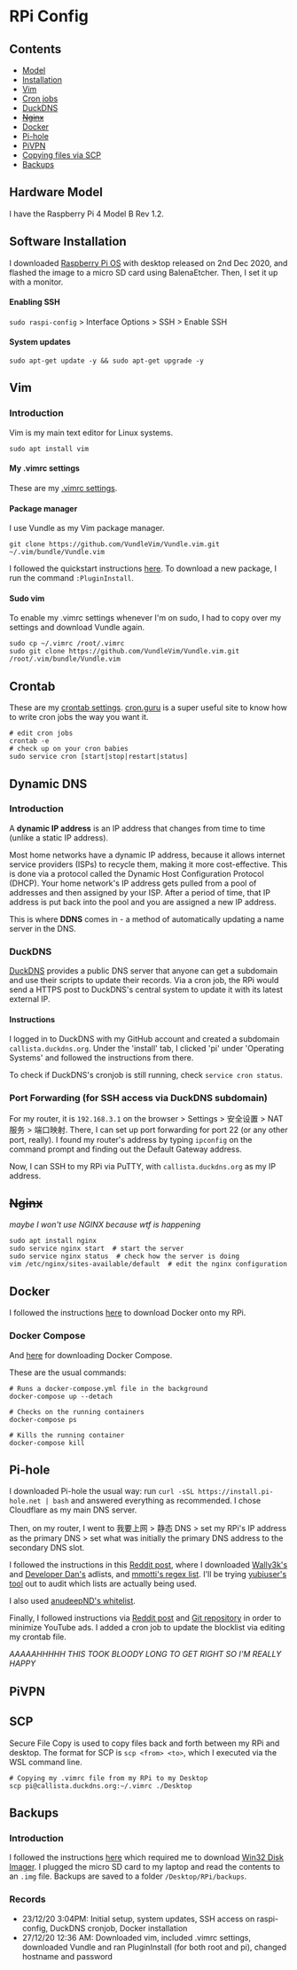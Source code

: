 # RPi Config

## Contents

- [Model](#hardware-model)
- [Installation](#software-installation)
- [Vim](#vim)
- [Cron jobs](#crontab)
- [DuckDNS](#dynamic-dns)
- ~~[Nginx](#nginx)~~
- [Docker](#docker)
- [Pi-hole](#pi-hole)
- [PiVPN](#pivpn)
- [Copying files via SCP](#scp)
- [Backups](#backups)

## Hardware Model

I have the Raspberry Pi 4 Model B Rev 1.2.

## Software Installation

I downloaded [Raspberry Pi OS](https://www.raspberrypi.org/software/operating-systems/) with desktop released on 2nd Dec 2020, and flashed the image to a micro SD card using BalenaEtcher. Then, I set it up with a monitor.

#### Enabling SSH

`sudo raspi-config` > Interface Options > SSH > Enable SSH

#### System updates

```
sudo apt-get update -y && sudo apt-get upgrade -y
```

## Vim

### Introduction

Vim is my main text editor for Linux systems. 

```
sudo apt install vim
```

#### My .vimrc settings

These are my [.vimrc settings](.vimrc). 

#### Package manager

I use Vundle as my Vim package manager.

```
git clone https://github.com/VundleVim/Vundle.vim.git ~/.vim/bundle/Vundle.vim
```

I followed the quickstart instructions [here](https://github.com/VundleVim/Vundle.vim). To download a new package, I run the command `:PluginInstall`.

#### Sudo vim

To enable my .vimrc settings whenever I'm on sudo, I had to copy over my settings and download Vundle again.

```
sudo cp ~/.vimrc /root/.vimrc
sudo git clone https://github.com/VundleVim/Vundle.vim.git /root/.vim/bundle/Vundle.vim
```

## Crontab

These are my [crontab settings](crontab). [cron.guru](https://crontab.guru/) is a super useful site to know how to write cron jobs the way you want it.

```
# edit cron jobs
crontab -e
# check up on your cron babies
sudo service cron [start|stop|restart|status]
```

## Dynamic DNS

### Introduction

A **dynamic IP address** is an IP address that changes from time to time (unlike a static IP address). 

Most home networks have a dynamic IP address, because it allows internet service providers (ISPs) to recycle them, making it more cost-effective. This is done via a protocol called the Dynamic Host Configuration Protocol (DHCP). Your home network's IP address gets pulled from a pool of addresses and then assigned by your ISP. After a period of time, that IP address is put back into the pool and you are assigned a new IP address.

This is where **DDNS** comes in - a method of automatically updating a name server in the DNS. 

### DuckDNS

[DuckDNS](https://www.duckdns.org/) provides a public DNS server that anyone can get a subdomain and use their scripts to update their records. Via a cron job, the RPi would send a HTTPS post to DuckDNS's central system to update it with its latest external IP.

#### Instructions

I logged in to DuckDNS with my GitHub account and created a subdomain `callista.duckdns.org`. Under the 'install' tab, I clicked 'pi' under 'Operating Systems' and followed the instructions from there.

To check if DuckDNS's cronjob is still running, check `service cron status`.

### Port Forwarding (for SSH access via DuckDNS subdomain)

For my router, it is `192.168.3.1` on the browser > Settings > 安全设置 > NAT 服务 > 端口映射. There, I can set up port forwarding for port 22 (or any other port, really). I found my router's address by typing `ipconfig` on the command prompt and finding out the Default Gateway address.

Now, I can SSH to my RPi via PuTTY, with `callista.duckdns.org` as my IP address.

## ~~Nginx~~

*maybe I won't use NGINX because wtf is happening*

```
sudo apt install nginx
sudo service nginx start  # start the server
sudo service nginx status  # check how the server is doing
vim /etc/nginx/sites-available/default  # edit the nginx configuration
```

## Docker

I followed the instructions [here](https://phoenixnap.com/kb/docker-on-raspberry-pi) to download Docker onto my RPi.

### Docker Compose

And [here](https://sanderh.dev/setup-Docker-and-Docker-Compose-on-Raspberry-Pi/) for downloading Docker Compose.

These are the usual commands:

```
# Runs a docker-compose.yml file in the background
docker-compose up --detach

# Checks on the running containers
docker-compose ps

# Kills the running container
docker-compose kill
```

## Pi-hole

I downloaded Pi-hole the usual way: run `curl -sSL https://install.pi-hole.net | bash` and answered everything as recommended. I chose Cloudflare as my main DNS server.

Then, on my router, I went to 我要上网 > 静态 DNS > set my RPi's IP address as the primary DNS > set what was initially the primary DNS address to the secondary DNS slot.

I followed the instructions in this [Reddit post](https://www.reddit.com/r/pihole/comments/kla6ci/replacement_for_malwaredomains_list/gh8g27c?utm_source=share&utm_medium=web2x&context=3), where I downloaded [Wally3k's](https://firebog.net/) and [Developer Dan's](https://www.github.developerdan.com/hosts/) adlists, and [mmotti's regex list](https://github.com/mmotti/pihole-regex). I'll be trying [yubiuser's tool](https://github.com/yubiuser/pihole_adlist_tool) out to audit which lists are actually being used.

I also used [anudeepND's whitelist](https://github.com/anudeepND/whitelist).

Finally, I followed instructions via [Reddit post](https://www.reddit.com/r/pihole/comments/g9ytt9/youtube_some_success_ymmv_please_test/) and [Git repository](https://gitlab.com/grublets/youtube-updater-for-pi-hole) in order to minimize YouTube ads. I added a cron job to update the blocklist via editing my crontab file.

*AAAAAHHHHH THIS TOOK BLOODY LONG TO GET RIGHT SO I'M REALLY HAPPY*

## PiVPN

## SCP

Secure File Copy is used to copy files back and forth between my RPi and desktop. The format for SCP is `scp <from> <to>`, which I executed via the WSL command line. 

```
# Copying my .vimrc file from my RPi to my Desktop
scp pi@callista.duckdns.org:~/.vimrc ./Desktop
```

## Backups

### Introduction

I followed the instructions [here](https://magpi.raspberrypi.org/articles/back-up-raspberry-pi) which required me to download [Win32 Disk Imager](https://sourceforge.net/projects/win32diskimager/). I plugged the micro SD card to my laptop and read the contents to an `.img` file. Backups are saved to a folder `/Desktop/RPi/backups`.

### Records

- 23/12/20 3:04PM: Initial setup, system updates, SSH access on raspi-config, DuckDNS cronjob, Docker installation
- 27/12/20 12:36 AM: Downloaded vim, included .vimrc settings, downloaded Vundle and ran PluginInstall (for both root and pi), changed hostname and password
